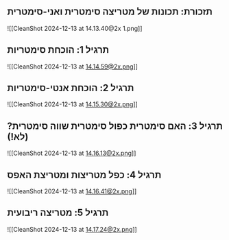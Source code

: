 ```table-of-contents
```
## תזכורת: תכונות של מטריצה סימטרית ואני-סימטרית
![[CleanShot 2024-12-13 at 14.13.40@2x 1.png]]
## תרגיל 1: הוכחת סימטריות
![[CleanShot 2024-12-13 at 14.14.59@2x.png]]
## תרגיל 2: הוכחת אנטי-סימטריות
![[CleanShot 2024-12-13 at 14.15.30@2x.png]]
## תרגיל 3: האם סימטרית כפול סימטרית שווה סימטרית? (לא!)
![[CleanShot 2024-12-13 at 14.16.13@2x.png]]
## תרגיל 4: כפל מטריצות ומטריצת האפס
![[CleanShot 2024-12-13 at 14.16.41@2x.png]]
## תרגיל 5: מטריצה ריבועית
![[CleanShot 2024-12-13 at 14.17.24@2x.png]]